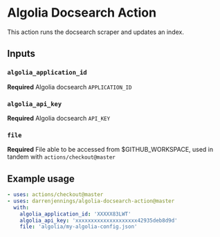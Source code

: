 # Algolia Docsearch Action

This action runs the docsearch scraper and updates an index.

## Inputs

### `algolia_application_id`
**Required** Algolia docsearch `APPLICATION_ID`

### `algolia_api_key`
**Required** Algolia docsearch `API_KEY`

### `file`
**Required** File able to be accessed from $GITHUB_WORKSPACE, used in tandem with `actions/checkout@master`

## Example usage

```yaml
- uses: actions/checkout@master
- uses: darrenjennings/algolia-docsearch-action@master
  with:
    algolia_application_id: 'XXXXX83LWT'
    algolia_api_key: 'xxxxxxxxxxxxxxxxxxxx42935deb8d9d'
    file: 'algolia/my-algolia-config.json'
```
